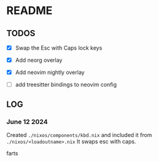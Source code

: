 # README

## TODOS

- [x] Swap the Esc with Caps lock keys
- [x] Add neorg overlay
- [x] Add neovim nightly overlay
- [ ] add treesitter bindings to neovim config


## LOG

### June 12 2024
Created `./nixos/components/kbd.nix` and included it from `./nixos/<loadoutname>.nix`
It swaps esc with caps.


farts
